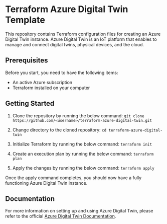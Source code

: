 # Terraform Azure Digital Twin Template

This repository contains Terraform configuration files for creating an Azure Digital Twin instance. Azure Digital Twin is an IoT platform that enables to manage and connect digital twins, physical devices, and the cloud.

## Prerequisites

Before you start, you need to have the following items:

* An active Azure subscription
* Terraform installed on your computer

## Getting Started

1. Clone the repository by running the below command:
`git clone https://github.com/<username>/terraform-azure-digital-twin.git`

2. Change directory to the cloned repository:
`cd terraform-azure-digital-twin`

3. Initialize Terraform by running the below command:
`terraform init`

4. Create an execution plan by running the below command:
`terraform plan`

5. Apply the changes by running the below command:
`terraform apply`

Once the apply command completes, you should now have a fully functioning Azure Digital Twin instance.

## Documentation

For more information on setting up and using Azure Digital Twin, please refer to the official [Azure Digital Twin Documentation](https://docs.microsoft.com/en-us/azure/digital-twins/).